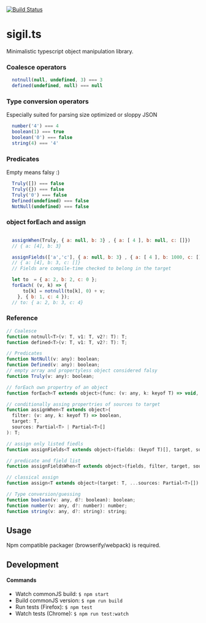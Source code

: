 [![Build Status](https://travis-ci.org/alexdrel/sigil.ts.svg?branch=master)](https://travis-ci.org/alexdrel/sigil.ts)

sigil.ts
===
Minimalistic typescript object manipulation library.

### Coalesce operators

```javascript
  notnull(null, undefined, 3) === 3
  defined(undefined, null) === null
```

### Type conversion operators
Especially suited for parsing size optimized or sloppy JSON
```javascript
  number('4') === 4
  boolean(1) === true
  boolean('0') === false
  string(4) === '4'
```

### Predicates
Empty means falsy :)

```javascript
  Truly([]) === false
  Truly({}) === false
  Truly('0') === false
  Defined(undefined) === false
  NotNull(undefined) === false
```

### object forEach and assign
```javascript

  assignWhen(Truly, { a: null, b: 3} , { a: [ 4 ], b: null, c: []})
  // { a: [4], b: 3}

  assignFields(['a','c'], { a: null, b: 3} , { a: [ 4 ], b: 1000, c: []})
  // { a: [4], b: 3, c: []}
  // Fields are compile-time checked to belong in the target

  let to  = { a: 2, b: 2, c: 0 };
  forEach( (v, k) => {
      to[k] = notnull(to[k], 0) + v;
    }, { b: 1, c: 4 });
  // to: { a: 2, b: 3, c: 4}
```

### Reference
```javascript
// Coalesce
function notnull<T>(v: T, v1: T, v2?: T): T;
function defined<T>(v: T, v1: T, v2?: T): T;

// Predicates
function NotNull(v: any): boolean;
function Defined(v: any): boolean;
// empty array and propertyless object considered falsy
function Truly(v: any): boolean;

// forEach own propertry of an object
function forEach<T extends object>(func: (v: any, k: keyof T) => void, source: T): void;

// conditionally assing propertries of sources to target
function assignWhen<T extends object>(
  filter: (v: any, k: keyof T) => boolean,
  target: T,
  sources: Partial<T> | Partial<T>[]
): T;

// assign only listed fiedls
function assignFields<T extends object>(fields: (keyof T)[], target, sources): T;

// predicate and field list
function assignFieldsWhen<T extends object>(fields, filter, target, sources): T;

// classical assign
function assign<T extends object>(target: T, ...sources: Partial<T>[]): T;

// Type conversion/guessing
function boolean(v: any, d?: boolean): boolean;
function number(v: any, d?: number): number;
function string(v: any, d?: string): string;
```

## Usage
Npm compatible packager (browserify/webpack) is required.

## Development
#### Commands
* Watch commonJS build:  ```$ npm start```
* Build commonJS version:  ```$ npm run build```
* Run tests (Firefox): ```$ npm test```
* Watch tests (Chrome): ```$ npm run test:watch```

